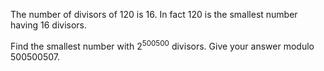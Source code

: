 The number of divisors of $120$ is $16$.
In fact $120$ is the smallest number having $16$ divisors.


Find the smallest number with $2^{500500}$ divisors.
Give your answer modulo $500500507$.